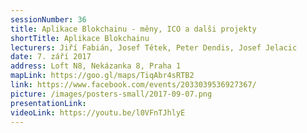 ```yaml
---
sessionNumber: 36
title: Aplikace Blokchainu - měny, ICO a dalši projekty
shortTitle: Aplikace Blokchainu
lecturers: Jiří Fabián, Josef Tětek, Peter Dendis, Josef Jelacic
date: 7. září 2017
address: Loft N8, Nekázanka 8, Praha 1
mapLink: https://goo.gl/maps/TiqAbr4sRTB2
link: https://www.facebook.com/events/2033039536927367/
picture: /images/posters-small/2017-09-07.png
presentationLink:
videoLink: https://youtu.be/l0VFnTJhlyE
---
```

